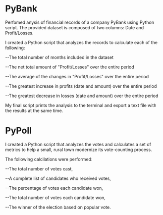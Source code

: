 #  PyBank
Perfomed anysis of financial records of a company PyBank using Python script. The provided dataset is composed of two columns: Date and Profit/Losses. 

I created a Python script that analyzes the records to calculate each of the following:

--The total number of months included in the dataset


--The net total amount of "Profit/Losses" over the entire period


--The average of the changes in "Profit/Losses" over the entire period


--The greatest increase in profits (date and amount) over the entire period


--The greatest decrease in losses (date and amount) over the entire period

My final script prints the analysis to the terminal and export a text file with the results at the same time.

#  PyPoll
I created a Python script that analyzes the votes and calculates a set of metrics to help a small, rural town modernize its vote-counting process.


The following calcilations were performed:


--The total number of votes cast,


--A complete list of candidates who received votes,


--The percentage of votes each candidate won,


--The total number of votes each candidate won,


--The winner of the election based on popular vote.
